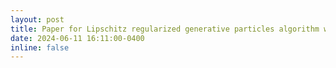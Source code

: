 ```yaml
---
layout: post
title: Paper for Lipschitz regularized generative particles algorithm was published at SIAM Data Science.
date: 2024-06-11 16:11:00-0400
inline: false
---
```

